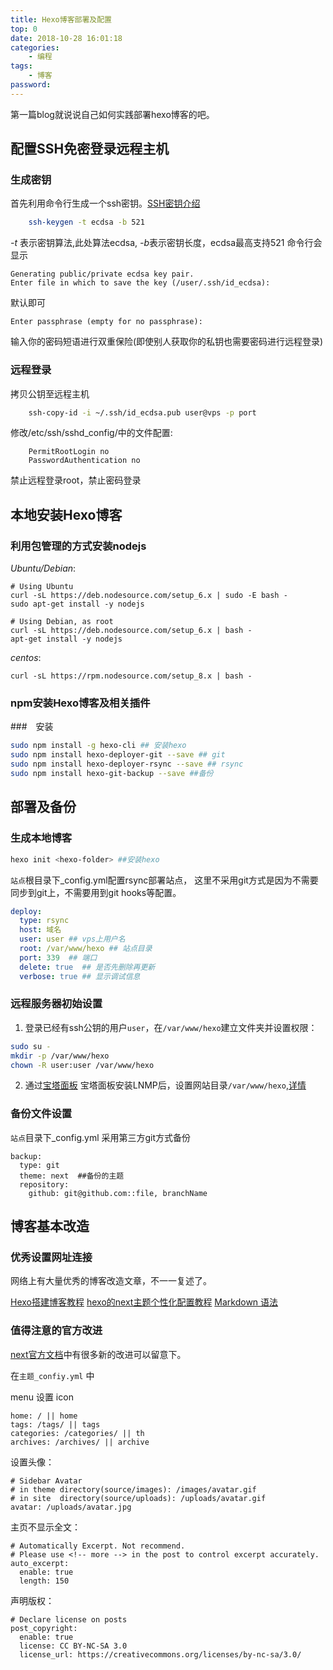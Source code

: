 ```yaml
---
title: Hexo博客部署及配置
top: 0
date: 2018-10-28 16:01:18
categories:
    - 编程
tags:
    - 博客
password:
---
```


第一篇blog就说说自己如何实践部署hexo博客的吧。

<!-- more -->

## 配置SSH免密登录远程主机
### 生成密钥
首先利用命令行生成一个ssh密钥。[SSH密钥介绍](https://wiki.archlinux.org/index.php/SSH_keys)
```bash
    ssh-keygen -t ecdsa -b 521
```
*-t* 表示密钥算法,此处算法ecdsa, *-b*表示密钥长度，ecdsa最高支持521
命令行会显示
```
Generating public/private ecdsa key pair.
Enter file in which to save the key (/user/.ssh/id_ecdsa): 
```
默认即可
```
Enter passphrase (empty for no passphrase): 
```
输入你的密码短语进行双重保险(即使别人获取你的私钥也需要密码进行远程登录)

### 远程登录
拷贝公钥至远程主机
```bash
    ssh-copy-id -i ~/.ssh/id_ecdsa.pub user@vps -p port
```

修改/etc/ssh/sshd_config/中的文件配置:
```vim
    PermitRootLogin no
    PasswordAuthentication no
```
禁止远程登录root，禁止密码登录

## 本地安装Hexo博客

### 利用包管理的方式安装nodejs

*Ubuntu/Debian*:
```
# Using Ubuntu
curl -sL https://deb.nodesource.com/setup_6.x | sudo -E bash -
sudo apt-get install -y nodejs

# Using Debian, as root
curl -sL https://deb.nodesource.com/setup_6.x | bash -
apt-get install -y nodejs
```
*centos*:
```
curl -sL https://rpm.nodesource.com/setup_8.x | bash -
```

### npm安装Hexo博客及相关插件
###　安装
```bash
sudo npm install -g hexo-cli ## 安装hexo
sudo npm install hexo-deployer-git --save ## git
sudo npm install hexo-deployer-rsync --save ## rsync
sudo npm install hexo-git-backup --save ##备份
```

## 部署及备份
### 生成本地博客
```bash
hexo init <hexo-folder> ##安装hexo
```
`站点`根目录下_config.yml配置rsync部署站点， 这里不采用git方式是因为不需要同步到git上，不需要用到git hooks等配置。
```yml
deploy:
  type: rsync
  host: 域名
  user: user ## vps上用户名 
  root: /var/www/hexo ## 站点目录
  port: 339  ## 端口
  delete: true  ## 是否先删除再更新
  verbose: true ## 显示调试信息
```
### 远程服务器初始设置
1. 登录已经有ssh公钥的用户`user`，在`/var/www/hexo`建立文件夹并设置权限：
```bash
sudo su -
mkdir -p /var/www/hexo
chown -R user:user /var/www/hexo
```
2. 通过[宝塔面板](www.bt.cn) 宝塔面板安装LNMP后，设置网站目录`/var/www/hexo`,[详情](https://injoy.work/archives/221bc971.html)


### 备份文件设置
`站点`目录下_config.yml 采用第三方git方式备份
```
backup:
  type: git
  theme: next  ##备份的主题
  repository:
    github: git@github.com::file, branchName
```

## 博客基本改造

### 优秀设置网址连接

网络上有大量优秀的博客改造文章，不一一复述了。

[Hexo搭建博客教程](https://thief.one/2017/03/03/Hexo%E6%90%AD%E5%BB%BA%E5%8D%9A%E5%AE%A2%E6%95%99%E7%A8%8B/)
[hexo的next主题个性化配置教程](https://segmentfault.com/a/1190000009544924#articleHeader11)
[Markdown 语法](https://spacejmmy.github.io/2017/08/27/2017-08-27-Hexo%E5%8D%9A%E5%AE%A2%E6%92%B0%E5%86%99%E4%B9%8BMarkDown%E8%AF%AD%E6%B3%95%E4%BB%8B%E7%BB%8D/)

### 值得注意的官方改进

[next官方文档](https://theme-next.iissnan.com/getting-started.html)中有很多新的改进可以留意下。

在`主题_confiy.yml` 中

menu 设置 icon 
```
home: / || home 
tags: /tags/ || tags  
categories: /categories/ || th
archives: /archives/ || archive
```

设置头像：
```
# Sidebar Avatar
# in theme directory(source/images): /images/avatar.gif
# in site  directory(source/uploads): /uploads/avatar.gif
avatar: /uploads/avatar.jpg
```

主页不显示全文：
```
# Automatically Excerpt. Not recommend.
# Please use <!-- more --> in the post to control excerpt accurately.
auto_excerpt:
  enable: true
  length: 150
```

声明版权：
```
# Declare license on posts
post_copyright:
  enable: true
  license: CC BY-NC-SA 3.0
  license_url: https://creativecommons.org/licenses/by-nc-sa/3.0/
```

